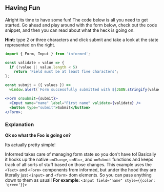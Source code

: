 ## Having Fun

Alright its time to have some fun! The code below is all you need to get
started. Go ahead and play around with the form below, check out the code
snippet, and then you can read about what the heck is going on.

**Hint:** type 2 or three characters and click submit and take a look at the state represented on the right.

<!-- STORY -->

```jsx
import { Form, Input } from 'informed';

const validate = value => {
  if (!value || value.length < 5)
    return 'Field must be at least five characters';
};

const submit = ({ values }) =>
  window.alert(`Form successfully submitted with ${JSON.stringify(values)}`);

<Form onSubmit={submit}>
  <Input name="name" label="First name" validate={validate} />
  <button type="submit">Submit</button>
</Form>;
```

### Explanation

**Ok so what the Foo is going on?**

Its actually pretty simple!

Informed takes care of managing form state so you don't have to! Basically
it hooks up the native `onChange`, `onBlur`, and `onSubmit` functions and keeps track of
all sorts of stuff based on those changes. This example uses the `<Text>` and `<Form>` components
from informed, but under the hood they are literally just `<input>` and `<form>` dom elements.
So you can pass anything down to them as usual! **For example:** `<Input field="name" style={{color: 'green'}}>`

<br/>

